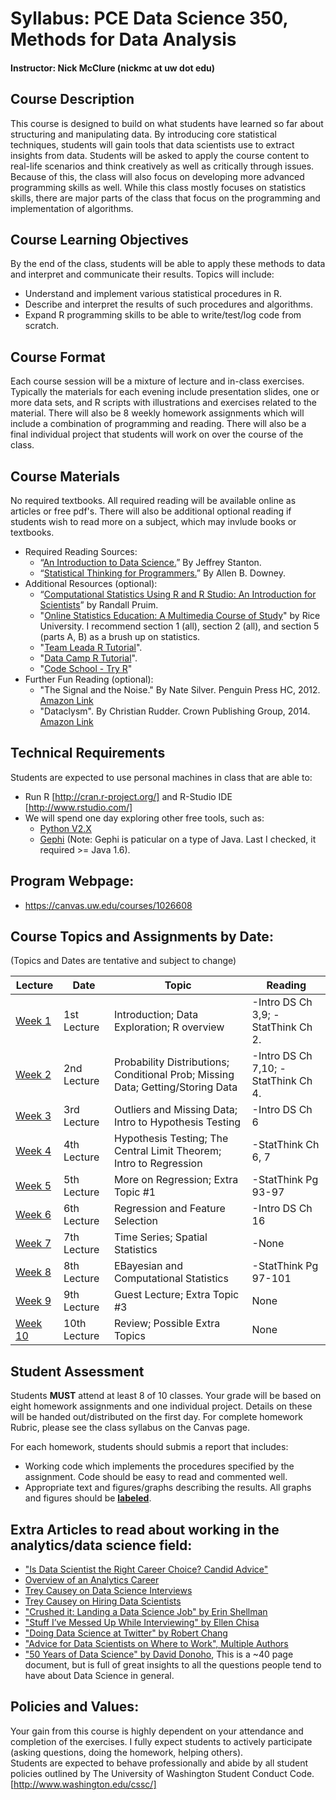 # Syllabus: PCE Data Science 350, Methods for Data Analysis
#### Instructor:  Nick McClure (nickmc at uw dot edu)

## Course Description
This course is designed to build on what students have learned so far about structuring and manipulating data. By introducing core statistical techniques, students will gain tools that data scientists use to extract insights from data. Students will be asked to apply the course content to real-life scenarios and think creatively as well as critically through issues.  Because of this, the class will also focus on developing more advanced programming skills as well.  While this class mostly focuses on statistics skills, there are major parts of the class that focus on the programming and implementation of algorithms.

## Course Learning Objectives
By the end of the class, students will be able to apply these methods to data and interpret and communicate their results. Topics will include:

* Understand and implement various statistical procedures in R.
* Describe and interpret the results of such procedures and algorithms.
* Expand R programming skills to be able to write/test/log code from scratch.

## Course Format
Each course session will be a mixture of lecture and in-class exercises. Typically the materials for each evening include presentation slides, one or more data sets, and R scripts with illustrations and exercises related to the material. There will also be 8 weekly homework assignments which will include a combination of programming and reading. There will also be a final individual project that students will work on over the course of the class.

## Course Materials
No required textbooks. All required reading will be available online as articles or free pdf's.  There will also be additional optional reading if students wish to read more on a subject, which may invlude books or textbooks.

* Required Reading Sources:
  * “[An Introduction to Data Science.](https://drive.google.com/file/d/0B6iefdnF22XQeVZDSkxjZ0Z5VUE/edit)” By Jeffrey Stanton.
  * “[Statistical Thinking for Programmers.](http://greenteapress.com/thinkstats/thinkstats.pdf)” By Allen B. Downey.
* Additional Resources (optional):
  * “[Computational Statistics Using R and R Studio: An Introduction for Scientists](http://www.calvin.edu/~rpruim/talks/SC11/Seattle/RatSC11/Master-StatsForScience.pdf)” by Randall Pruim.
  * "[Online Statistics Education: A Multimedia Course of Study](http://onlinestatbook.com/2/index.html)" by Rice University. I recommend section 1 (all), section 2 (all), and section 5 (parts A, B) as a brush up on statistics.
  * "[Team Leada R Tutorial](https://www.teamleada.com/tutorials/introduction-to-statistical-programming-in-r)".
  * "[Data Camp R Tutorial](https://www.datacamp.com/)".
  * "[Code School - Try R](http://tryr.codeschool.com/)"
* Further Fun Reading (optional):
  * "The Signal and the Noise." By Nate Silver. Penguin Press HC, 2012. [Amazon Link](http://www.amazon.com/Signal-Noise-Many-Predictions-Fail--but/dp/0143125087/)
  * "Dataclysm". By Christian Rudder. Crown Publishing Group, 2014. [Amazon Link](http://www.amazon.com/Dataclysm-Identity--What-Online-Offline-Selves-ebook/dp/B00J1IQUX8)

## Technical Requirements
Students are expected to use personal machines in class that are able to:
* Run R [http://cran.r-project.org/] and R-Studio IDE [http://www.rstudio.com/]
* We will spend one day exploring other free tools, such as:
  * [Python V2.X](http://www.python.org/)
  * [Gephi](http://gephi.github.io/) (Note: Gephi is paticular on a type of Java. Last I checked, it required >= Java 1.6).

## Program Webpage:
* https://canvas.uw.edu/courses/1026608

## Course Topics and Assignments by Date:
(Topics and Dates are tentative and subject to change)

| Lecture | Date       | Topic  | Reading  |
| --------|------------| -------| ---------|
| [Week 1](https://github.com/nfmcclure/DataScience350/tree/master/1_Intro_Lecture)  | 1st Lecture | Introduction; Data Exploration; R overview | -Intro DS Ch 3,9; -StatThink Ch 2. |
| [Week 2](https://github.com/nfmcclure/DataScience350/tree/master/2_Distributions_ConditionalProb)  | 2nd Lecture | Probability Distributions; Conditional Prob; Missing Data; Getting/Storing Data | -Intro DS Ch 7,10; -StatThink Ch 4. |
| [Week 3](https://github.com/nfmcclure/DataScience350/tree/master/3_Outliers_MissingData_Hypothesis)  | 3rd Lecture | Outliers and Missing Data; Intro to Hypothesis Testing | -Intro DS Ch 6 |
| [Week 4](https://github.com/nfmcclure/DataScience350/tree/master/4_HypothesisTesting_CentralLimit)  | 4th Lecture | Hypothesis Testing; The Central Limit Theorem; Intro to Regression | -StatThink Ch 6, 7 |
| [Week 5](https://github.com/nfmcclure/DataScience350/tree/master/5_HypothesisTesting_ConfidenceIntervals)  | 5th Lecture | More on Regression; Extra Topic #1 | -StatThink Pg 93-97 |
| [Week 6](https://github.com/nfmcclure/DataScience350/tree/master/6_Regression_FeatureSelection)  | 6th Lecture | Regression and Feature Selection | -Intro DS Ch 16 |
| [Week 7](https://github.com/nfmcclure/DataScience350/tree/master/7_TimeSeries_SpatialStats_Bayes)  | 7th Lecture | Time Series; Spatial Statistics | -None |
| [Week 8](https://github.com/nfmcclure/DataScience350/tree/master/8_Bayesian_ComputationalStats)  | 8th Lecture | EBayesian and Computational Statistics | -StatThink Pg 97-101 |
| [Week 9](https://github.com/nfmcclure/DataScience350/tree/master/9_NLP)  | 9th Lecture | Guest Lecture; Extra Topic #3 | None |
| [Week 10](https://github.com/nfmcclure/DataScience350/tree/master/10_Review_ExtraTopics) | 10th Lecture | Review; Possible Extra Topics | None |


## Student Assessment
Students **MUST** attend at least 8 of 10 classes.  Your grade will be based on eight homework assignments and one individual project. Details on these will be handed out/distributed on the first day. For complete homework Rubric, please see the class syllabus on the Canvas page.

For each homework, students should submis a report that includes:
* Working code which implements the procedures specified by the assignment. Code should be easy to read and commented well.
* Appropriate text and figures/graphs describing the results. All graphs and figures should be [**labeled**](http://www.harding.edu/fmccown/r/).

## Extra Articles to read about working in the analytics/data science field:
* ["Is Data Scientist the Right Career Choice? Candid Advice"](http://www.kdnuggets.com/2014/03/data-scientist-right-career-path-candid-advice.html)
* [Overview of an Analytics Career](http://www.kdnuggets.com/2015/06/analytics-career-right-for-you.html)
* [Trey Causey on Data Science Interviews](http://treycausey.com/data_science_interviews.html)
* [Trey Causey on Hiring Data Scientists](http://treycausey.com/hiring_data_scientists.html)
* ["Crushed it: Landing a Data Science Job" by Erin Shellman](http://www.erinshellman.com/crushed-it-landing-a-data-science-job/)
* ["Stuff I’ve Messed Up While Interviewing" by Ellen Chisa](http://blog.ellenchisa.com/2014/04/13/stuff-ive-screwed-up-while-interviewing/)
* ["Doing Data Science at Twitter" by Robert Chang](https://medium.com/@rchang/my-two-year-journey-as-a-data-scientist-at-twitter-f0c13298aee6#.267j4mdh8)
* ["Advice for Data Scientists on Where to Work", Multiple Authors](http://multithreaded.stitchfix.com/blog/2015/03/31/advice-for-data-scientists/)
* ["50 Years of Data Science" by David Donoho](https://dl.dropboxusercontent.com/u/23421017/50YearsDataScience.pdf), This is a ~40 page document, but is full of great insights to all the questions people tend to have about Data Science in general.

## Policies and Values:
Your gain from this course is highly dependent on your attendance and completion of the exercises.  I fully expect students to actively participate (asking questions, doing the homework, helping others).  
Students are expected to behave professionally and abide by all student policies outlined by The University of Washington Student Conduct Code. [http://www.washington.edu/cssc/]
